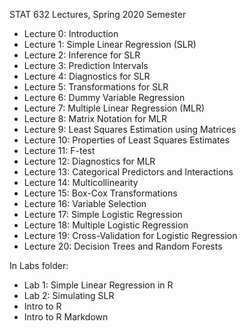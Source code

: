 STAT 632 Lectures, Spring 2020 Semester

* Lecture 0: Introduction
* Lecture 1: Simple Linear Regression (SLR)
* Lecture 2: Inference for SLR
* Lecture 3: Prediction Intervals
* Lecture 4: Diagnostics for SLR
* Lecture 5: Transformations for SLR
* Lecture 6: Dummy Variable Regression
* Lecture 7: Multiple Linear Regression (MLR)
* Lecture 8: Matrix Notation for MLR
* Lecture 9: Least Squares Estimation using Matrices
* Lecture 10: Properties of Least Squares Estimates
* Lecture 11: F-test
* Lecture 12: Diagnostics for MLR
* Lecture 13: Categorical Predictors and Interactions
* Lecture 14: Multicollinearity
* Lecture 15: Box-Cox Transformations
* Lecture 16: Variable Selection
* Lecture 17: Simple Logistic Regression
* Lecture 18: Multiple Logistic Regression
* Lecture 19: Cross-Validation for Logistic Regression
* Lecture 20: Decision Trees and Random Forests

In Labs folder:

* Lab 1: Simple Linear Regression in R
* Lab 2: Simulating SLR
* Intro to R
* Intro to R Markdown
